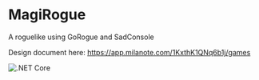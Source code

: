 # MagiRogue
A roguelike using GoRogue and SadConsole

Design document here:
https://app.milanote.com/1KxthK1QNq6b1j/games

![.NET Core](https://github.com/Sofistico/MagiRogue/workflows/.NET%20Core/badge.svg)
